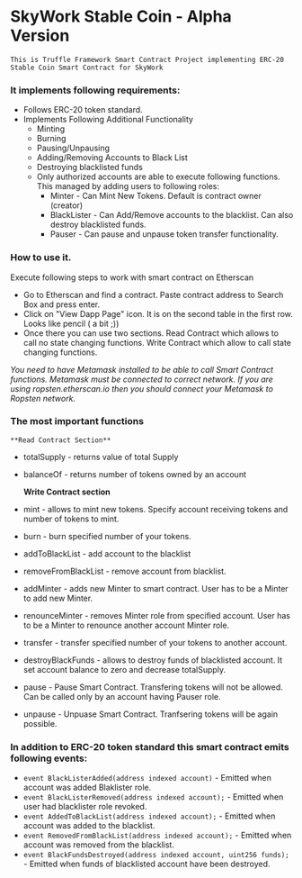 # SkyWork Stable Coin - Alpha Version

    This is Truffle Framework Smart Contract Project implementing ERC-20 Stable Coin Smart Contract for SkyWork

### It implements following requirements:
- Follows ERC-20 token standard. 
- Implements Following Additional Functionality
  - Minting
  - Burning
  - Pausing/Unpausing
  - Adding/Removing Accounts to Black List
  - Destroying blacklisted funds
  - Only authorized accounts are able to execute following functions. This managed by adding users to following roles:
    - Minter - Can Mint New Tokens. Default is contract owner (creator)
    - BlackLister - Can Add/Remove accounts to the blacklist. Can also destroy blacklisted funds.
    - Pauser - Can pause and unpause token transfer functionality.

### How to use it.
Execute following steps to work with smart contract on Etherscan 
- Go to Etherscan and find a contract. Paste contract address to Search Box and press enter. 
- Click on "View Dapp Page" icon. It is on the second table in the first row. Looks like pencil ( a bit ;)) 
- Once there you can use two sections. Read Contract which allows to call no state changing functions. Write Contract which allow to call state changing functions. 


*You need to have Metamask installed to be able to call Smart Contract functions. Metamask must be connected to correct network. If you are using ropsten.etherscan.io then you should
connect your Metamask to Ropsten network.*

### The most important functions
    **Read Contract Section**
- totalSupply - returns value of total Supply
- balanceOf - returns number of tokens owned by an account

    **Write Contract section**
- mint - allows to mint new tokens. Specify account receiving tokens and number of tokens to mint. 
- burn - burn specified number of your tokens. 
- addToBlackList - add account to the blacklist
- removeFromBlackList - remove account from blacklist. 
- addMinter - adds new Minter to smart contract. User has to be a Minter to add new Minter. 
- renounceMinter - removes Minter role from specified account. User has to be a Minter to renounce another account Minter role. 
- transfer - transfer specified number of your tokens to another account. 
- destroyBlackFunds - allows to destroy funds of blacklisted account. It set account balance to zero and decrease totalSupply. 
- pause - Pause Smart Contract. Transfering tokens will not be allowed. Can be called only by an account having Pauser role. 
- unpause - Unpuase Smart Contract. Tranfsering tokens will be again possible. 


### In addition to ERC-20 token standard this smart contract emits following events:
- `event BlackListerAdded(address indexed account)` - Emitted when account was added Blaklister role. 
- `event BlackListerRemoved(address indexed account);` - Emitted when user had blacklister role revoked. 
- `event AddedToBlackList(address indexed account);` - Emitted when account was added to the blacklist.
- `event RemovedFromBlackList(address indexed account);` - Emitted when account was removed from the blacklist. 
- `event BlackFundsDestroyed(address indexed account, uint256 funds);` - Emitted when funds of blacklisted account have been destroyed. 



